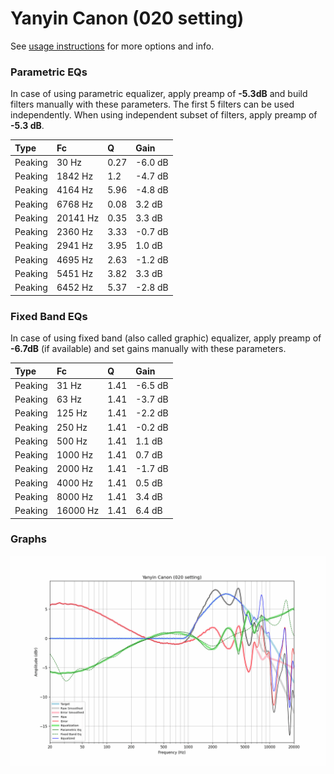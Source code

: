 # Yanyin Canon (020 setting)
See [usage instructions](https://github.com/jaakkopasanen/AutoEq#usage) for more options and info.

### Parametric EQs
In case of using parametric equalizer, apply preamp of **-5.3dB** and build filters manually
with these parameters. The first 5 filters can be used independently.
When using independent subset of filters, apply preamp of **-5.3 dB**.

| Type    | Fc       |    Q | Gain    |
|:--------|:---------|:-----|:--------|
| Peaking | 30 Hz    | 0.27 | -6.0 dB |
| Peaking | 1842 Hz  | 1.2  | -4.7 dB |
| Peaking | 4164 Hz  | 5.96 | -4.8 dB |
| Peaking | 6768 Hz  | 0.08 | 3.2 dB  |
| Peaking | 20141 Hz | 0.35 | 3.3 dB  |
| Peaking | 2360 Hz  | 3.33 | -0.7 dB |
| Peaking | 2941 Hz  | 3.95 | 1.0 dB  |
| Peaking | 4695 Hz  | 2.63 | -1.2 dB |
| Peaking | 5451 Hz  | 3.82 | 3.3 dB  |
| Peaking | 6452 Hz  | 5.37 | -2.8 dB |

### Fixed Band EQs
In case of using fixed band (also called graphic) equalizer, apply preamp of **-6.7dB**
(if available) and set gains manually with these parameters.

| Type    | Fc       |    Q | Gain    |
|:--------|:---------|:-----|:--------|
| Peaking | 31 Hz    | 1.41 | -6.5 dB |
| Peaking | 63 Hz    | 1.41 | -3.7 dB |
| Peaking | 125 Hz   | 1.41 | -2.2 dB |
| Peaking | 250 Hz   | 1.41 | -0.2 dB |
| Peaking | 500 Hz   | 1.41 | 1.1 dB  |
| Peaking | 1000 Hz  | 1.41 | 0.7 dB  |
| Peaking | 2000 Hz  | 1.41 | -1.7 dB |
| Peaking | 4000 Hz  | 1.41 | 0.5 dB  |
| Peaking | 8000 Hz  | 1.41 | 3.4 dB  |
| Peaking | 16000 Hz | 1.41 | 6.4 dB  |

### Graphs
![](./Yanyin%20Canon%20(020%20setting).png)